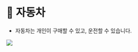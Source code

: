 # 🚗 자동차

* 자동차는 개인이 구매할 수 있고, 운전할 수 있습니다.&#x20;

![](../../../.gitbook/assets/2022-07-20\_18.18.22.png)
